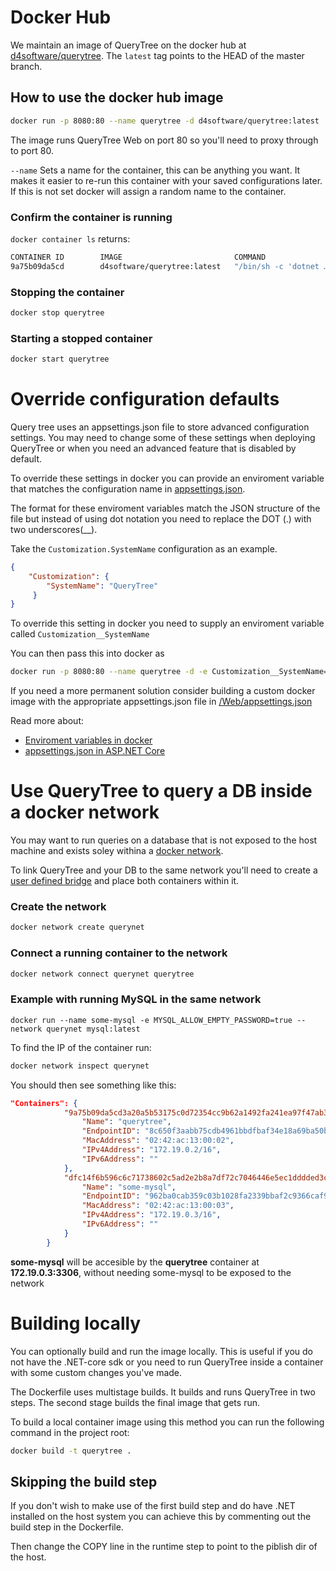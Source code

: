 # Docker Hub

We maintain an image of QueryTree on the docker hub at [d4software/querytree](https://hub.docker.com/r/d4software/querytree/). The `latest` tag points to the HEAD of the master branch.

## How to use the docker hub image


```sh
docker run -p 8080:80 --name querytree -d d4software/querytree:latest
```

The image runs QueryTree Web on port 80 so you'll need to proxy through to port 80.

`--name` Sets a name for the container, this can be anything you want. It makes it easier to re-run this container with your saved configurations later. If this is not set docker will assign a random name to the container. 

### Confirm the container is running

`docker container ls` returns:
```sh
CONTAINER ID        IMAGE                         COMMAND                  CREATED             STATUS              PORTS                  NAMES
9a75b09da5cd        d4software/querytree:latest   "/bin/sh -c 'dotnet …"   11 seconds ago      Up 11 seconds       0.0.0.0:8080->80/tcp   querytree
```

### Stopping the container

```sh
docker stop querytree
```

### Starting a stopped container

```sh
docker start querytree
```

# Override configuration defaults

Query tree uses an appsettings.json file to store advanced configuration settings. You may need to change some of these settings when deploying QueryTree or when you need an advanced feature that is disabled by default.

To override these settings in docker you can provide an enviroment variable that matches the configuration name in [appsettings.json](/Web/appsettings.json).

The format for these enviroment variables match the JSON structure of the file but instead of using dot notation you need to replace the DOT (.) with two underscores(__).

Take the `Customization.SystemName` configuration as an example. 

```json
{
    "Customization": {
        "SystemName": "QueryTree"
     }
}
```

To override this setting in docker you need to supply an enviroment variable called `Customization__SystemName`

You can then pass this into docker as

```sh
docker run -p 8080:80 --name querytree -d -e Customization__SystemName="Acme Reporting" d4software/querytree:latest
```

If you need a more permanent solution consider building a custom docker image with the appropriate appsettings.json file in [/Web/appsettings.json](/Web/appsettings.json)

Read more about:
- [Enviroment variables in docker](https://docs.docker.com/engine/reference/run/#env-environment-variables)
- [appsettings.json in ASP.NET Core](https://docs.microsoft.com/en-us/aspnet/core/fundamentals/configuration/?view=aspnetcore-2.1&tabs=basicconfiguration)

# Use QueryTree to query a DB inside a docker network

You may want to run queries on a database that is not exposed to the host machine and exists soley withina a [docker network](https://docs.docker.com/network/).

To link QueryTree and your DB to the same network you'll need to create a [user defined bridge](https://docs.docker.com/network/bridge/#manage-a-user-defined-bridge) and place both containers within it.


### Create the network

```sh
docker network create querynet
```

### Connect a running container to the network

```sh
docker network connect querynet querytree
```

### Example with running MySQL in the same network

```
docker run --name some-mysql -e MYSQL_ALLOW_EMPTY_PASSWORD=true --network querynet mysql:latest
```

To find the IP of the container run:

```sh
docker network inspect querynet
```

You should then see something like this:

```json
"Containers": {
            "9a75b09da5cd3a20a5b53175c0d72354cc9b62a1492fa241ea97f47ab3778e27": {
                "Name": "querytree",
                "EndpointID": "8c650f3aabb75cdb4961bbdfbaf34e18a69ba50b0bb82bef48274414248159df",
                "MacAddress": "02:42:ac:13:00:02",
                "IPv4Address": "172.19.0.2/16",
                "IPv6Address": ""
            },
            "dfc14f6b596c6c71738602c5ad2e2b8a7df72c7046446e5ec1dddded3c7a9120": {
                "Name": "some-mysql",
                "EndpointID": "962ba0cab359c03b1028fa2339bbaf2c9366caf9f9b74fb812c30828d3402626",
                "MacAddress": "02:42:ac:13:00:03",
                "IPv4Address": "172.19.0.3/16",
                "IPv6Address": ""
            }
        }
```

**some-mysql** will be accesible by the **querytree** container at **172.19.0.3:3306**, without needing some-mysql to be exposed to the network


# Building locally

You can optionally build and run the image locally. This is useful if you do not have the .NET-core sdk or you need to run QueryTree inside a container with some custom changes you've made.

The Dockerfile uses multistage builds. It builds and runs QueryTree in two steps. The second stage builds the final image that gets run.

To build a local container image using this method you can run the following command in the project root:

```sh
docker build -t querytree .
```

## Skipping the build step

If you don't wish to make use of the first build step and do have .NET installed on the host system you can achieve this by commenting out the build step in the Dockerfile.

Then change the COPY line in the runtime step to point to the piblish dir of the host.
